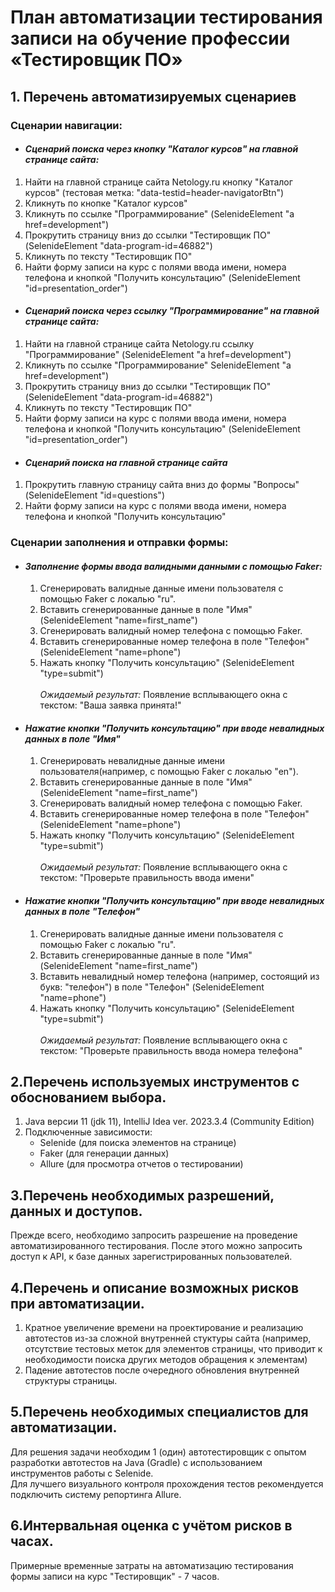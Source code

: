 # План автоматизации тестирования записи на обучение профессии «Тестировщик ПО» 
## 1. Перечень автоматизируемых сценариев
### Сценарии навигации: <br>
   - #### *Сценарий поиска через кнопку "Каталог курсов" на главной странице сайта:*</u>
  1. Найти на главной странице сайта Netology.ru кнопку "Каталог курсов" (тестовая метка: "data-testid=header-navigatorBtn")
  2. Кликнуть по кнопке "Каталог курсов"
  3. Кликнуть по ссылке "Программирование" (SelenideElement "а href=development")
  4. Прокрутить страницу вниз до ссылки "Тестировщик ПО" (SelenideElement "data-program-id=46882")
  5. Кликнуть по тексту "Тестировщик ПО" <br>
  6. Найти форму записи на курс с полями ввода имени, номера телефона и кнопкой "Получить консультацию" (SelenideElement "id=presentation_order")
   - #### *Сценарий поиска через ссылку "Программирование" на главной странице сайта:*
  1. Найти на главной странице сайта Netology.ru ссылку "Программирование" (SelenideElement "а href=development")
  2. Кликнуть по ссылке "Программирование" SelenideElement "а href=development")
  3. Прокрутить страницу вниз до ссылки "Тестировщик ПО" (SelenideElement "data-program-id=46882")
  4. Кликнуть по тексту "Тестировщик ПО" <br>
  5. Найти форму записи на курс с полями ввода имени, номера телефона и кнопкой "Получить консультацию" (SelenideElement "id=presentation_order")
  - #### *Сценарий поиска на главной странице сайта*
  1. Прокрутить главную страницу сайта вниз до формы "Вопросы" (SelenideElement "id=questions")
  2. Найти форму записи на курс с полями ввода имени, номера телефона и кнопкой "Получить консультацию"
 ### Сценарии заполнения и отправки формы:<br>
  - #### *Заполнение формы ввода валидными данными с помощью Faker:*
    1) Сгенерировать валидные данные имени пользователя с помощью Faker с локалью "ru".
    2) Вставить сгенерированные данные в поле "Имя" (SelenideElement "name=first_name")
    3) Сгенерировать валидный номер телефона с помощью Faker.
    4) Вставить сгенерированные номер телефона в поле "Телефон" (SelenideElement "name=phone")
    5) Нажать кнопку "Получить консультацию" (SelenideElement "type=submit") <br><br>
    *Ожидаемый результат:* Появление всплывающего окна с текстом: "Ваша заявка принята!" <br>
 - #### *Нажатие кнопки "Получить консультацию" при вводе невалидных данных в поле "Имя"*
    1) Сгенерировать невалидные данные имени пользователя(например, с помощью Faker с локалью "en").
    2) Вставить сгенерированные данные в поле "Имя" (SelenideElement "name=first_name")
    3) Сгенерировать валидный номер телефона с помощью Faker.
    4) Вставить сгенерированные номер телефона в поле "Телефон" (SelenideElement "name=phone")
    5) Нажать кнопку "Получить консультацию" (SelenideElement "type=submit") <br><br>
    *Ожидаемый результат:* Появление всплывающего окна с текстом: "Проверьте правильность ввода имени" <br>
- #### *Нажатие кнопки "Получить консультацию" при вводе невалидных данных в поле "Телефон"*
    1. Сгенерировать валидные данные имени пользователя с помощью Faker с локалью "ru".
    2. Вставить сгенерированные данные в поле "Имя" (SelenideElement "name=first_name")
    3. Вставить невалидный номер телефона (например, состоящий из букв: "телефон") в поле "Телефон" (SelenideElement "name=phone")
    4. Нажать кнопку "Получить консультацию" (SelenideElement "type=submit") <br><br>
    *Ожидаемый результат:* Появление всплывающего окна с текстом: "Проверьте правильность ввода номера телефона" <br>
## 2.Перечень используемых инструментов с обоснованием выбора.
  1) Java версии 11 (jdk 11), IntelliJ Idea ver. 2023.3.4 (Community Edition)
  2) Подключенные зависимости:
     - Selenide (для поиска элементов на странице)
     - Faker (для генерации данных)
     - Allure (для просмотра отчетов о тестировании)
## 3.Перечень необходимых разрешений, данных и доступов.
  Прежде всего, необходимо запросить разрешение на проведение автоматизированного тестирования. После этого можно запросить доступ к API, к базе данных зарегистрированных пользователей.
## 4.Перечень и описание возможных рисков при автоматизации.
  1) Кратное увеличение времени на проектирование и реализацию автотестов из-за сложной внутренней стуктуры сайта (например, отсутствие тестовых меток для элементов страницы, что приводит к необходимости поиска других методов обращения к элементам)
  2) Падение автотестов после очередного обновления внутренней структуры страницы.
## 5.Перечень необходимых специалистов для автоматизации.
  Для решения задачи необходим 1 (один) автотестировщик с опытом разработки автотестов на Java (Gradle) с использованием инструментов работы с Selenide. <br>
  Для лучшего визуального контроля прохождения тестов рекомендуется подключить систему репортинга Allure.
## 6.Интервальная оценка с учётом рисков в часах.
  Примерные временные затраты на автоматизацию тестирования формы записи на курс "Тестировщик" - 7 часов.
